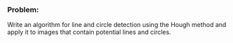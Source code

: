 ### Problem:
Write an algorithm for line and circle detection using the Hough method and apply it to images that contain potential lines and circles. 
